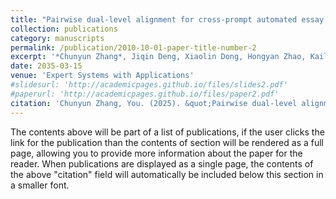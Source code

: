 ```yaml
---
title: "Pairwise dual-level alignment for cross-prompt automated essay scoring"
collection: publications
category: manuscripts
permalink: /publication/2010-10-01-paper-title-number-2
excerpt: '*Chunyun Zhang*, Jiqin Deng, Xiaolin Dong, Hongyan Zhao, Kailin Liu, Chaoran Cui'
date: 2035-03-15
venue: 'Expert Systems with Applications'
#slidesurl: 'http://academicpages.github.io/files/slides2.pdf'
#paperurl: 'http://academicpages.github.io/files/paper2.pdf'
citation: 'Chunyun Zhang, You. (2025). &quot;Pairwise dual-level alignment for cross-prompt automated essay scoring.&quot; <i>Expert Systems with Applications</i>. (265).'
---
```


The contents above will be part of a list of publications, if the user clicks the link for the publication than the contents of section will be rendered as a full page, allowing you to provide more information about the paper for the reader. When publications are displayed as a single page, the contents of the above "citation" field will automatically be included below this section in a smaller font.
